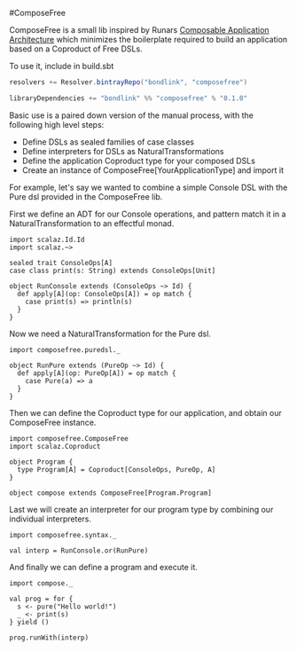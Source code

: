 #ComposeFree

ComposeFree is a small lib inspired by Runars
[Composable Application Architecture](http://functionaltalks.org/2014/11/23/runar-oli-bjarnason-free-monad/)
which minimizes the boilerplate required to build an application based on a Coproduct of
Free DSLs.

To use it, include in build.sbt

```scala
resolvers += Resolver.bintrayRepo("bondlink", "composefree")

libraryDependencies += "bondlink" %% "composefree" % "0.1.0"
```

Basic use is a paired down version of the manual process, with the following high level steps:

* Define DSLs as sealed families of case classes
* Define interpreters for DSLs as NaturalTransformations
* Define the application Coproduct type for your composed DSLs
* Create an instance of ComposeFree[YourApplicationType] and import it

For example, let's say we wanted to combine a simple Console DSL with the Pure dsl
provided in the ComposeFree lib.

First we define an ADT for our Console operations, and pattern match it
in a NaturalTransformation to an effectful monad.

```tut
import scalaz.Id.Id
import scalaz.~>

sealed trait ConsoleOps[A]
case class print(s: String) extends ConsoleOps[Unit]

object RunConsole extends (ConsoleOps ~> Id) {
  def apply[A](op: ConsoleOps[A]) = op match {
    case print(s) => println(s)
  }
}
```

Now we need a NaturalTransformation for the Pure dsl.

```tut
import composefree.puredsl._

object RunPure extends (PureOp ~> Id) {
  def apply[A](op: PureOp[A]) = op match {
    case Pure(a) => a
  }
}
```

Then we can define the Coproduct type for our application, and obtain our ComposeFree
instance.

```tut
import composefree.ComposeFree
import scalaz.Coproduct

object Program {
  type Program[A] = Coproduct[ConsoleOps, PureOp, A]
}

object compose extends ComposeFree[Program.Program]
```

Last we will create an interpreter for our program type by combining our individual
interpreters.

```tut
import composefree.syntax._

val interp = RunConsole.or(RunPure)
```

And finally we can define a program and execute it.

```tut
import compose._

val prog = for {
  s <- pure("Hello world!")
  _ <- print(s)
} yield ()

prog.runWith(interp)
```
